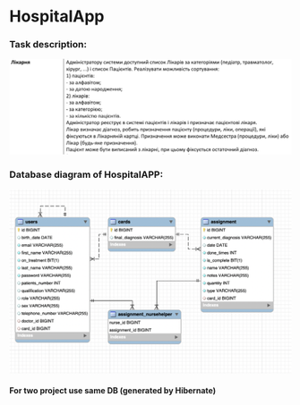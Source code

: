 
# HospitalApp
### Task description:
![task.png](task.png)
### Database diagram of HospitalAPP:
![diag.png](diag.png)
#### For two project use same DB (generated by Hibernate)